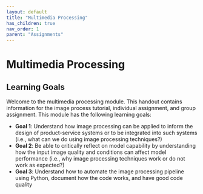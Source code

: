 ```yaml
---
layout: default
title: "Multimedia Processing"
has_children: true
nav_order: 1
parent: "Assignments"
---
```


# Multimedia Processing

## Learning Goals

Welcome to the multimedia processing module. This handout contains information for the image process tutorial, individual assignment, and group assignment. This module has the following learning goals:  

 - **Goal 1**: Understand how image processing can be applied to inform the design of product-service systems or to be integrated into such systems (i.e., what can we do using image processing techniques?)
 - **Goal 2**: Be able to critically reflect on model capability by understanding how the input image quality and conditions can affect model performance (i.e., why image processing techniques work or do not work as expected?)
 - **Goal 3**: Understand how to automate the image processing pipeline using Python, document how the code works, and have good code quality
